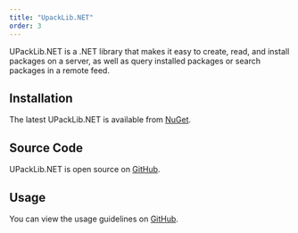 ```yaml
---
title: "UpackLib.NET"
order: 3
---
```


UPackLib.NET is a .NET library that makes it easy to create, read, and install packages on a server, as well as query installed packages or search packages in a remote feed.

## Installation
The latest UPackLib.NET is available from <a href="https://www.nuget.org/packages/Inedo.UPack" target="_blank">NuGet</a>.

## Source Code
UPackLib.NET is open source on <a href="https://github.com/Inedo/Inedo.UPack" target="_blank">GitHub</a>.

## Usage
You can view the usage guidelines on <a href="https://github.com/Inedo/Inedo.UPack" target="_blank">GitHub</a>.
